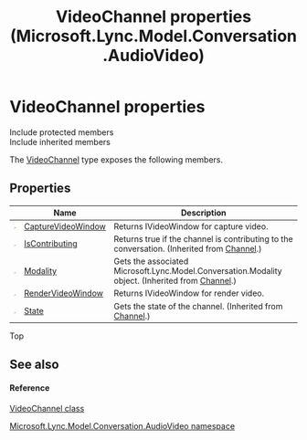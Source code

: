 ﻿---
title: VideoChannel properties (Microsoft.Lync.Model.Conversation.AudioVideo)
TOCTitle: VideoChannel properties
ms:assetid: Properties.T:Microsoft.Lync.Model.Conversation.AudioVideo.VideoChannel_DI_3_UC_OCS14MrefLyncWPF
ms:mtpsurl: https://msdn.microsoft.com/en-us/library/microsoft.lync.model.conversation.audiovideo.videochannel_di_3_uc_ocs14mreflyncwpf_properties(v=office.15)
ms:contentKeyID: 48600882
ms.date: 07/28/2014
mtps_version: v=office.15
---

# VideoChannel properties

Include protected members  
Include inherited members  

The [VideoChannel](videochannel-class-microsoft-lync-model-conversation-audiovideo_2.md) type exposes the following members.

## Properties

<table>
<thead>
<tr class="header">
<th> </th>
<th>Name</th>
<th>Description</th>
</tr>
</thead>
<tbody>
<tr class="odd">
<td><img src="images/JJ275421.pubproperty(Office.15).gif" title="Public property" alt="Public property" /></td>
<td><a href="videochannel-capturevideowindow-property-microsoft-lync-model-conversation-audiovideo_2.md">CaptureVideoWindow</a></td>
<td>Returns IVideoWindow for capture video.</td>
</tr>
<tr class="even">
<td><img src="images/JJ275421.pubproperty(Office.15).gif" title="Public property" alt="Public property" /></td>
<td><a href="channel-iscontributing-property-microsoft-lync-model-conversation-audiovideo_2.md">IsContributing</a></td>
<td>Returns true if the channel is contributing to the conversation. (Inherited from <a href="channel-class-microsoft-lync-model-conversation-audiovideo_2.md">Channel</a>.)</td>
</tr>
<tr class="odd">
<td><img src="images/JJ275421.pubproperty(Office.15).gif" title="Public property" alt="Public property" /></td>
<td><a href="channel-modality-property-microsoft-lync-model-conversation-audiovideo_2.md">Modality</a></td>
<td>Gets the associated Microsoft.Lync.Model.Conversation.Modality object. (Inherited from <a href="channel-class-microsoft-lync-model-conversation-audiovideo_2.md">Channel</a>.)</td>
</tr>
<tr class="even">
<td><img src="images/JJ275421.pubproperty(Office.15).gif" title="Public property" alt="Public property" /></td>
<td><a href="videochannel-rendervideowindow-property-microsoft-lync-model-conversation-audiovideo_2.md">RenderVideoWindow</a></td>
<td>Returns IVideoWindow for render video.</td>
</tr>
<tr class="odd">
<td><img src="images/JJ275421.pubproperty(Office.15).gif" title="Public property" alt="Public property" /></td>
<td><a href="channel-state-property-microsoft-lync-model-conversation-audiovideo_2.md">State</a></td>
<td>Gets the state of the channel. (Inherited from <a href="channel-class-microsoft-lync-model-conversation-audiovideo_2.md">Channel</a>.)</td>
</tr>
</tbody>
</table>


Top

## See also

#### Reference

[VideoChannel class](videochannel-class-microsoft-lync-model-conversation-audiovideo_2.md)

[Microsoft.Lync.Model.Conversation.AudioVideo namespace](microsoft-lync-model-conversation-audiovideo-namespace_2.md)

